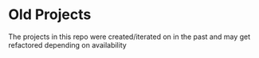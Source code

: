# Old Projects

The projects in this repo were created/iterated on in the past and may get refactored depending on availability
